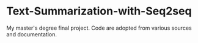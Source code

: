 # Text-Summarization-with-Seq2seq
My master's degree final project. Code are adopted from various sources and documentation.
